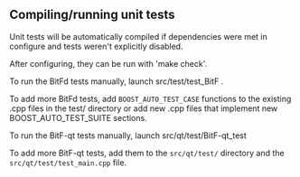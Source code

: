 Compiling/running unit tests
------------------------------------

Unit tests will be automatically compiled if dependencies were met in configure
and tests weren't explicitly disabled.

After configuring, they can be run with 'make check'.

To run the BitFd tests manually, launch src/test/test_BitF .

To add more BitFd tests, add `BOOST_AUTO_TEST_CASE` functions to the existing
.cpp files in the test/ directory or add new .cpp files that
implement new BOOST_AUTO_TEST_SUITE sections.

To run the BitF-qt tests manually, launch src/qt/test/BitF-qt_test

To add more BitF-qt tests, add them to the `src/qt/test/` directory and
the `src/qt/test/test_main.cpp` file.
